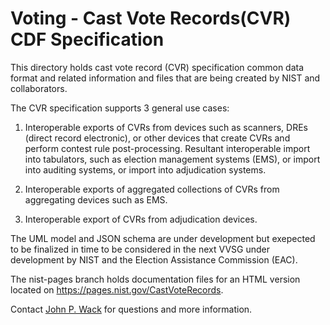# Voting - Cast Vote Records(CVR) CDF Specification

This directory holds cast vote record (CVR) specification common data format and related information and files that are being created by NIST and collaborators.  

The CVR specification supports 3 general use cases:

1. Interoperable exports of CVRs from devices such as scanners, DREs (direct record electronic), or other devices that create CVRs and perform contest rule post-processing. Resultant interoperable import into tabulators, such as election management systems (EMS), or import into auditing systems, or import into adjudication systems.

2. Interoperable exports of aggregated collections of CVRs from aggregating devices such as EMS.

3. Interoperable export of CVRs from adjudication devices.

The UML model and JSON schema are under development but exepected to be finalized in time to be considered in the next VVSG under development by NIST and the Election Assistance Commission (EAC).  

The nist-pages branch holds documentation files for an HTML version located on https://pages.nist.gov/CastVoteRecords.

Contact [John P. Wack](mailto:john.wack@nist.gov) for questions and more information.
